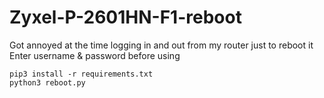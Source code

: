 # Zyxel-P-2601HN-F1-reboot
Got annoyed at the time logging in and out from my router just to reboot it<br>
Enter username & password before using<br>
```shell
pip3 install -r requirements.txt
python3 reboot.py
```
